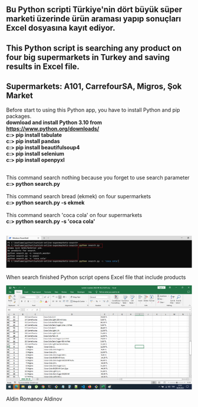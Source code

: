 ## Bu Python scripti Türkiye'nin dört büyük süper marketi üzerinde ürün araması yapıp sonuçları Excel dosyasına kayıt ediyor. 
## This Python script is searching any product on four big supermarkets in Turkey and saving results in Excel file.
## Supermarkets: A101, CarrefourSA, Migros, Şok Market

Before start to using this Python app, you have to install Python and pip packages. <br/>
 **download and install Python 3.10 from https://www.python.org/downloads/** <br/>
 **c:\> pip install tabulate** <br/>
 **c:\> pip install pandas** <br/>
 **c:\> pip install beautifulsoup4** <br/>
 **c:\> pip install selenium** <br/>
 **c:\> pip install openpyxl**<br/><br/>

This command search nothing because you forget to use search parameter  <br/>
 **c:\> python search.py** <br/><br/>
This command search bread (ekmek) on four supermarkets <br/>
 **c:\> python search.py -s ekmek** <br/><br/> 
This command search 'coca cola' on four supermarkets <br/>
 **c:\> python search.py -s 'coca cola'** <br/><br/> 

<picture>
    <img alt="Search product on online four Turkish supermarkets" src="https://github.com/apoleptika/turkish-online-supermarkets-search/blob/main/supermarkets-search.png">
</picture>

When search finished Python script opens Excel file that include products <br/>

<picture>
    <img alt="Search product on online four Turkish supermarkets and save in Excel file" src="https://github.com/apoleptika/turkish-online-supermarkets-search/blob/main/supermarkets-excel.png">
</picture>

Aldin Romanov Aldinov
